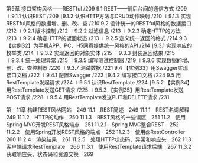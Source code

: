 第9章  接口架构风格——RESTful  /209
9.1  REST——前后台间的通信方式  /209
∣9.1.1  认识REST  /209
∣9.1.2  认识HTTP方法与CRUD动作映射  /210
∣9.1.3  实现RESTful风格的数据增、删、改、查  /210
9.2  设计统一的RESTful风格的数据接口  /212
∣9.2.1  版本控制  /212
∣9.2.2  过滤信息  /213
∣9.2.3  确定HTTP的方法  /213
∣9.2.4  确定HTTP的返回状态  /213
∣9.2.5  定义统一返回的格式  /214
9.3  【实例32】为手机APP、PC、H5网页提供统一风格的API  /214
∣9.3.1  实现响应的枚举类  /214
∣9.3.2  实现返回的对象实体  /215
∣9.3.3  封装返回结果  /215
∣9.3.4  统一处理异常  /215
∣9.3.5  编写测试控制器  /219
∣9.3.6  实现数据的增、删、改、查控制器  /220
∣9.3.7  测试数据  /221
9.4  【实例33】用Swagger实现接口文档  /222
∣9.4.1  配置Swagger  /222
∣9.4.2  编写接口文档  /224
9.5  用RestTemplate发起请求  /224
∣9.5.1  认识RestTemplate  /224
∣9.5.2  【实例34】用RestTemplate发送GET请求  /225
∣9.5.3  【实例35】用RestTemplate发送POST请求  /228
∣9.5.4  用RestTemplate发送PUT和DELETE请求  /231



第　11章 构建REST风格网站　249
11.1　REST简述　249
11.1.1　REST名词解释　249
11.1.2　HTTP的动作　250
11.1.3　REST风格的一些误区　251
11.2　使用Spring MVC开发REST风格端点　251
11.2.1　Spring MVC整合REST　252
11.2.2　使用Spring开发REST风格的端点　252
11.2.3　使用@RestController　260
11.2.4　渲染结果　261
11.2.5　处理HTTP状态码、异常和响应头　262
11.3　客户端请求RestTemplate　266
11.3.1　使用RestTemplate请求后端　267
11.3.2　获取响应头、状态码和资源交换　269